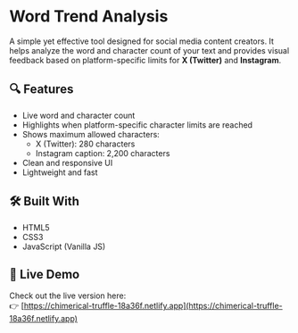 # Word Trend Analysis

A simple yet effective tool designed for social media content creators. It helps analyze the word and character count of your text and provides visual feedback based on platform-specific limits for **X (Twitter)** and **Instagram**.

## 🔍 Features

- Live word and character count
- Highlights when platform-specific character limits are reached
- Shows maximum allowed characters:
  - X (Twitter): 280 characters
  - Instagram caption: 2,200 characters
- Clean and responsive UI
- Lightweight and fast

## 🛠️ Built With

- HTML5
- CSS3
- JavaScript (Vanilla JS)

## 🚀 Live Demo

Check out the live version here:  
👉 [https://chimerical-truffle-18a36f.netlify.app](https://chimerical-truffle-18a36f.netlify.app)

